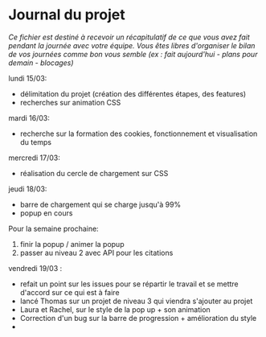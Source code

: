 # Journal du projet

*Ce fichier est destiné à recevoir un récapitulatif de ce que vous avez fait pendant la journée avec votre équipe. Vous êtes libres d'organiser le bilan de vos journées comme bon vous semble (ex : fait aujourd'hui - plans pour demain - blocages)*

lundi 15/03: 

- délimitation du projet (création des différentes étapes, des features)
- recherches sur animation CSS

mardi 16/03: 

- recherche sur la formation des cookies, fonctionnement et visualisation du temps

mercredi 17/03: 

- réalisation du cercle de chargement sur CSS

jeudi 18/03: 

- barre de chargement qui se charge jusqu'à 99%
- popup en cours

Pour la semaine prochaine: 

1) finir la popup / animer la popup
2) passer au niveau 2 avec API pour les citations 

vendredi 19/03 : 
- refait un point sur les issues pour se répartir le travail et se mettre d'accord sur ce qui est à faire 
- lancé Thomas sur un projet de niveau 3 qui viendra s'ajouter au projet
- Laura et Rachel, sur le style de la pop up + son animation 
- Correction d'un bug sur la barre de progression + amélioration du style
-
